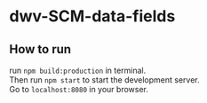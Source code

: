 # dwv-SCM-data-fields

## How to run

run `npm build:production` in terminal.  
Then run `npm start` to start the development server.  
Go to `localhost:8080` in your browser.  